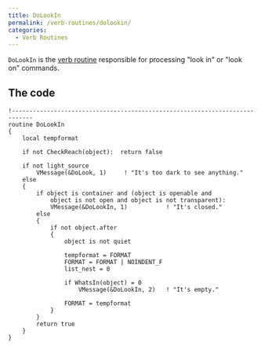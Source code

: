 ```yaml
---
title: DoLookIn
permalink: /verb-routines/dolookin/
categories: 
  - Verb Routines
---
```


`DoLookIn` is the [verb routine](:Category:Verb_Routines)
responsible for processing "look in" or "look on" commands.

## The code

    !----------------------------------------------------------------------------
    routine DoLookIn
    {
        local tempformat

        if not CheckReach(object):  return false

        if not light_source
            VMessage(&DoLook, 1)     ! "It's too dark to see anything."
        else
        {
            if object is container and (object is openable and
                object is not open and object is not transparent):
                VMessage(&DoLookIn, 1)           ! "It's closed."
            else
            {
                if not object.after
                {
                    object is not quiet

                    tempformat = FORMAT
                    FORMAT = FORMAT | NOINDENT_F
                    list_nest = 0

                    if WhatsIn(object) = 0
                        VMessage(&DoLookIn, 2)   ! "It's empty."

                    FORMAT = tempformat
                }
            }
            return true
        }
    }
